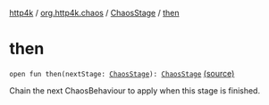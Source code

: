 [http4k](../../index.md) / [org.http4k.chaos](../index.md) / [ChaosStage](index.md) / [then](./then.md)

# then

`open fun then(nextStage: `[`ChaosStage`](index.md)`): `[`ChaosStage`](index.md) [(source)](https://github.com/http4k/http4k/blob/master/http4k-testing-chaos/src/main/kotlin/org/http4k/chaos/ChaosStage.kt#L46)

Chain the next ChaosBehaviour to apply when this stage is finished.

